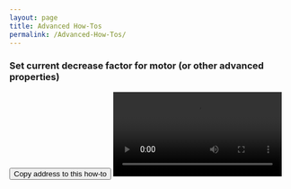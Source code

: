 ```yaml
---
layout: page
title: Advanced How-Tos
permalink: /Advanced-How-Tos/
---
```



### <a name="Vid200"></a>Set current decrease factor for motor (or other advanced properties)
<button class="btn" data-clipboard-text="{{site.fullUrl}}{{page.url}}#Vid200">
    Copy address to this how-to
</button>
<video  controls="controls">
<source src="https://www.dropbox.com/s/8f8c50wa3b7bda1/HowToSetCurrentDecreaseFactor.mp4?dl=1" type="video/mp4" />
</video>


